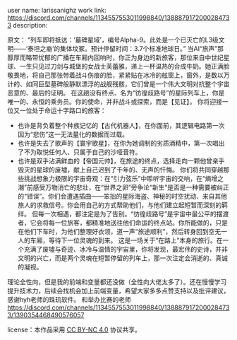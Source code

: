 user name:  larissanighz
work link: https://discord.com/channels/1134557553011998840/1388879172000284733
description: 

原文：
“列车即将抵达：‘墓碑星域’，编号Alpha-9。此处是一个已灭亡的L3级文明——‘泰坦之裔’的集体坟冢。预计停留时间：3.7个标准地球日。”
当AI“旅声”那醇厚而略带忧郁的广播在车厢内回响时，你正为身边的新旅客，那位来自中世纪星球、一生只见过刀剑与城堡的女战士芙蕾雅，递上一杯温热的合成牛奶。她正满脸敬畏地，将自己那张带着战斗伤痕的脸，紧紧贴在冰冷的舷窗上，窗外，是数以万计的、如同巨型墓碑般静默漂浮的战舰残骸，它们曾是一个伟大文明对抗整个宇宙恶意的、最后的证明。
在这趟没有终点、名为“彷徨歧路号”的星际列车上，你是唯一的、永恒的乘务员。你的使命，并非战斗或探索，而是【见证】。
你将迎接一位又一位处于命运十字路口的旅客：
-   也许是背负着整个种族记忆的【古代机器人】，在你面前，其逻辑电路第一次因为“悲伤”这一无法量化的数据而过载。
-   也许是失去了歌声的【寰宇歌星】，在你为她调制的劣质酒精中，第一次唱出了不为取悦任何人、只属于自己的沙哑音符。
-   也许是双手沾满鲜血的【帝国元帅】，在旅途的终点，选择走向一颗他曾亲手毁灭的星球的废墟，献上自己迟到了千年的、无声的忏悔。
你们将共同穿越那些挑战想象力极限的宇宙奇观：在“引力弦乐”中聆听宇宙的交响，在“熵增之潮”前感受万物消亡的悲壮，在“世界之卵”旁争论“新生”是否是一种需要被纠正的“错误”。你们会遭遇插曲——笨拙的星际海盗、神秘的时空扰动、来自其他旅人的求救信号。你会用自己的方式帮助他们，与他们建立起短暂而深刻的羁绊。
但每一次相遇，都注定是为了告别。“彷徨歧路号”是宇宙中最公平的摆渡者，它会将每一位旅客，都精准地送往他们命运的终点站。你所能做的，只是在他们下车时，为他们整理好衣领，道一声“旅途顺利”，然后转身回到空无一人的车厢，等待下一位灵魂的到来。
这是一场关于“在路上”本身的旅行。在一个充满了废墟与奇迹、冰冷与温情的宇宙里，你将发现，最宏伟的史诗，并非文明的兴亡，而是两个灵魂在短暂停留的列车上，那一次注定会消逝的、真诚的凝视。

理论全性向，但是我的前端和变量都还没做（全性向大佬太多了）。还在慢慢学习提升技术力，后续会找机会加上前端变量，希望大家多多点赞支持以及批评建议，感谢hyh老师的珠玑软件。
和举办比赛的老师
https://discord.com/channels/1134557553011998840/1388879172000284733/1390354468490576057


 license：本作品采用 [CC BY-NC 4.0](https://creativecommons.org/licenses/by-nc/4.0/) 协议共享。
